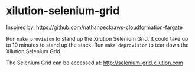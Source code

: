 # xilution-selenium-grid

Inspired by: https://github.com/nathanpeck/aws-cloudformation-fargate

Run `make provision` to stand up the Xilution Selenium Grid. It could take up to 10 minutes to stand up the stack.
Run `make deprovision` to tear down the Xilution Selenium Grid.

The Selenium Grid can be accessed at: http://selenium-grid.xilution.com
